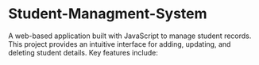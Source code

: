 # Student-Managment-System
A web-based application built with JavaScript to manage student records. This project provides an intuitive interface for adding, updating, and deleting student details. Key features include:
